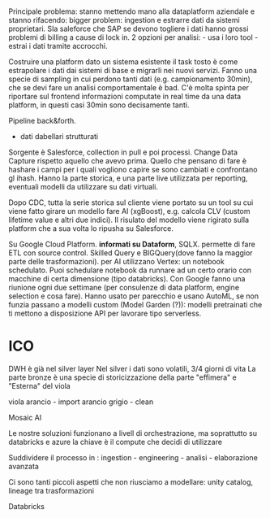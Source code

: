 # 

Principale problema: stanno mettendo mano alla dataplatform aziendale e stanno rifacendo: bigger problem: ingestion
e estrarre dati da sistemi proprietari. SIa saleforce che SAP se devono togliere i dati hanno grossi problemi di billing a cause di lock in.
2 opzioni per analisi:
    - usa i loro tool
    - estrai i dati tramite accrocchi.

Costruire una platform dato un sistema esistente il task tosto è come estrapolare i dati dai sistemi di base e migrarli nei nuovi servizi. Fanno una specie di sampling in cui perdono tanti dati (e.g. campionamento 30min), che se devi fare un analisi comportamentale è bad. 
C'è molta spinta per riportare sul frontend informazioni computate in real time da una data platform, in questi casi 30min sono decisamente tanti.

Pipeline back&forth.
 - dati dabellari strutturati

Sorgente è Salesforce, collection in pull e poi processi.
Change Data Capture rispetto aquello che avevo prima.
Quello che pensano di fare è hashare i campi per i quali vogliono capire se sono cambiati e confrontano gl ihash.
Hanno la parte  storica, e una parte live utilizzata per reporting, eventuali modelli da utilizzare su dati virtuali.

Dopo CDC, tutta la serie storica sul cliente viene portato su un tool su cui viene fatto girare un modello fare AI (xgBoost),  e.g. calcola CLV (custom lifetime value e altri due indici).
Il risulato del modello viene rigirato sulla platform che a sua volta lo ripusha su Salesforce.

Su Google Cloud Platform. **informati su Dataform**, SQLX. permette di fare ETL con source control. Skilled Query e BIGQuery(dove fanno la maggior parte delle trasformazioni). per AI utilizzano Vertex: un notebook schedulato. Puoi schedulare notebook da runnare ad un certo orario con macchine di certa dimensione (tipo databricks). Con Google fanno una riunione ogni due settimane (per consulenze di data platform, engine selection e cosa fare). 
Hanno usato per parecchio e usano AutoML, se non funzia passano a modelli custom (Model Garden (?)): modelli pretrainati che ti mettono a disposizione API per lavorare tipo serverless. 


# ICO
DWH è già nel silver layer
Nel silver i dati sono volatili, 3/4 giorni di vita
La parte bronze è una specie di storicizzazione della parte "effimera" e "Esterna" del viola 

viola arancio - import
arancio grigio - clean

Mosaic AI

Le nostre soluzioni funzionano a livell di orchestrazione, ma soprattutto su databricks e azure la chiave è il compute che decidi di utilizzare

Suddividere il processo in : ingestion - engineering - analisi - elaborazione avanzata

Ci sono tanti piccoli aspetti che non riusciamo a modellare: unity catalog, lineage tra trasformazioni

Databricks
